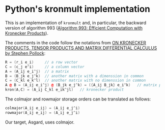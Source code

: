 # Python's kronmult implementation

This is an implementation of `kronmult` and, in particular, the backward version of algorithm 993 ([Algorithm 993: Efficient Computation with Kronecker Products](https://dl.acm.org/doi/abs/10.1145/3291041)).

The comments in the code follow the notations from [ON KRONECKER PRODUCTS, TENSOR PRODUCTS AND MATRIX DIFFERENTIAL CALCULUS by Stephen Pollock](https://www.le.ac.uk/economics/research/RePEc/lec/leecon/dp14-02.pdf):

```cpp
R = (r_i e_i)     // a row vector
C = (c_j e^i)     // a column vector
A = (A_ij e_i^j)  // a matrix
B = (B_jk e_j^k)  // another matrix with a dimenssion in common
C = (C_kl e_k^l)  // another matrix with no dimenssion in common
A @ B = (A_ij e_i^j) @ (B_jk e_j^k) = ({A_ij B_jk} e_i^k)   // matrix product
kron(A,C) = (A_ij C_kl e_ik^jl)   // kronecker product
```

The colmajor and rowmajor storage orders can be translated as follows:

```cpp
colmajor(A_ij e_ij) = (A_ij e_j^i)
rowmajor(A_ij e_ij) = (A_ij e_j^i)
```

Our target, Asgard, uses colmajor.
